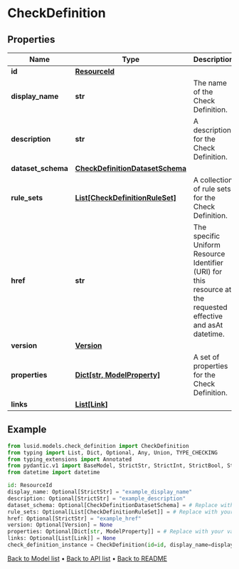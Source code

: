 # CheckDefinition

## Properties
Name | Type | Description | Notes
------------ | ------------- | ------------- | -------------
**id** | [**ResourceId**](ResourceId.md) |  | 
**display_name** | **str** | The name of the Check Definition. | [optional] 
**description** | **str** | A description for the Check Definition. | [optional] 
**dataset_schema** | [**CheckDefinitionDatasetSchema**](CheckDefinitionDatasetSchema.md) |  | [optional] 
**rule_sets** | [**List[CheckDefinitionRuleSet]**](CheckDefinitionRuleSet.md) | A collection of rule sets for the Check Definition. | [optional] 
**href** | **str** | The specific Uniform Resource Identifier (URI) for this resource at the requested effective and asAt datetime. | [optional] 
**version** | [**Version**](Version.md) |  | [optional] 
**properties** | [**Dict[str, ModelProperty]**](ModelProperty.md) | A set of properties for the Check Definition. | [optional] 
**links** | [**List[Link]**](Link.md) |  | [optional] 
## Example

```python
from lusid.models.check_definition import CheckDefinition
from typing import List, Dict, Optional, Any, Union, TYPE_CHECKING
from typing_extensions import Annotated
from pydantic.v1 import BaseModel, StrictStr, StrictInt, StrictBool, StrictFloat, StrictBytes, Field, validator, ValidationError, conlist, constr
from datetime import datetime

id: ResourceId
display_name: Optional[StrictStr] = "example_display_name"
description: Optional[StrictStr] = "example_description"
dataset_schema: Optional[CheckDefinitionDatasetSchema] = # Replace with your value
rule_sets: Optional[List[CheckDefinitionRuleSet]] = # Replace with your value
href: Optional[StrictStr] = "example_href"
version: Optional[Version] = None
properties: Optional[Dict[str, ModelProperty]] = # Replace with your value
links: Optional[List[Link]] = None
check_definition_instance = CheckDefinition(id=id, display_name=display_name, description=description, dataset_schema=dataset_schema, rule_sets=rule_sets, href=href, version=version, properties=properties, links=links)

```

[Back to Model list](../README.md#documentation-for-models) &#8226; [Back to API list](../README.md#documentation-for-api-endpoints) &#8226; [Back to README](../README.md)

